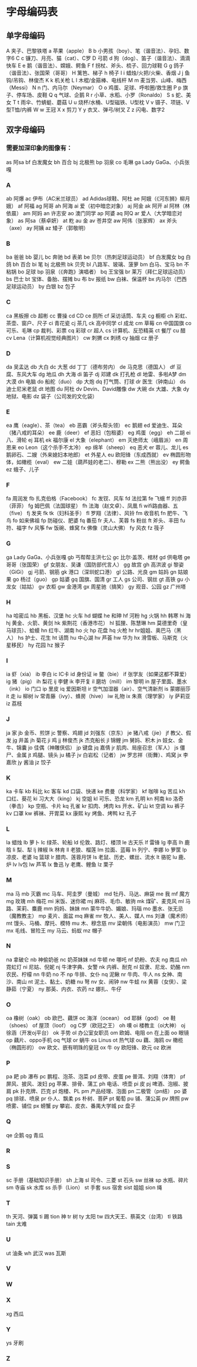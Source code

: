 # 字母编码表

## 单字母编码

A 夹子、巴黎铁塔 a 苹果（apple）
B b 小男孩（boy）、笔（谐音法）、孕妇、数字6
C c 镰刀、月亮、猫（cat）、C罗
D 弓箭 d 狗（dog）、笛子（谐音法）、滴滴快车
E e 鹅（谐音法）、嫦娥、鳄鱼
F f 拐杖、斧头、梳子、回力球鞋
G g 鸽子（谐音法）、张国荣（哥哥）
H 篱笆、梯子 h 椅子
I i 蜡烛/火把/火柴、香烟
J j 鱼钩/吊钩、林俊杰
K k 机关枪
L l 木棍/金箍棒、电线杆
M m 麦当劳、山峰、梅西（Messi）
N n 门、内马尔（Neymar）
O o 鸡蛋、足球、呼啦圈/救生圈
P p 旗子、停车场、皮鞋
Q q 气球、企鹅
R r 小草、水稻、小罗（Ronaldo）
S s 蛇、美女
T t 雨伞、竹蜻蜓、蘑菇
U u 烧杯/水桶、U型磁铁、U型枕
V v 镊子、项链、V型T恤/内裤
W w 王冠
X x 剪刀
Y y 衣叉、弹弓/树叉
Z z 闪电、数字2

## 双字母编码

### 需要加深印象的图像有：

as 阿sa
bf 白发魔女
bh 百合
bj 北极熊
bp 羽泉
co 毛琳
ga Lady GaGa、小兵张嘎

### A

ab 阿爆
ac 伊布（AC米兰球员）
ad Adidas球鞋、阿杜
ae 阿娥（《河东狮》柳月娥）
af 阿福
ag 阿哥
ah 阿海
ai 爱（初中暗恋对象）
aj 阿金
ak 阿开
al 阿林（林依晨）
am 阿妈
an 许志安
ao 澳门同学
ap 阿婆
aq 阿Q
ar 爱人（大学暗恋对象）
as 阿sa（蔡卓妍）
at 籺
au 金
av 苍井空
aw 阿伟（张家辉）
ax 斧头（axe）
ay 阿姨
az 矮子（郭敬明）

### B

ba 爸爸
bb 婴儿
bc 奔驰
bd 表弟
be 贝尔（热刺足球运动员）
bf 白发魔女
bg 白鸽
bh 百合
bi 笔
bj 北极熊
bk 贝壳
bl 八路军、玻璃、菠萝
bm 白马、宝马
bn 不粘锅
bo 足球
bp 羽泉（《奔跑》演唱者）
bq 王宝强
br 莱万（拜仁足球运动员）
bs 巴士
bt 宝体、备胎、摆摊
bu 布
bv 报纸
bw 白袜、保温杯
bx 内马尔（巴西足球运动员）
by 白银
bz 包子

### C

ca 黑板擦
cb 超彬
cc 曹操
cd CD
ce 厕所
cf 采访话筒、车夫
cg 橱柜
ch 彩虹、茶壶、窗户、尺子
ci 青花瓷
cj 茶几
ck 高中同学
cl 成龙
cm 草莓
cn 中国国旗
co 可乐、毛琳
cp 裁判、彩票
cq 彩球
cr 超人
cs 计算机、反恐精英
ct 餐厅
cu 醋
cv Lena（计算机视觉经典图片）
cw 刺猬
cx 刺绣
cy 抽烟
cz 册子

### D

da 吴孟达
db 大白
dc 大葱
dd 丁丁（德布劳内）
de 马克思（德国人）
df 豆腐、东风大车
dg 地瓜
dh 大海
di 笛子
dj 邓建
dk 打孔枪
dl 地雷、多啦A梦
dm 大漠
dn 电脑
do 船舵（duo）
dp 大炮
dq 打气筒、打球
dr 医生（钟南山）
ds 迪士尼米老鼠
dt 地图
du 阿杜
dv Devin、David雕像
dw 大碗
dx 大雄、大象
dy 地狱、电影
dz 袋子（公司发的文化袋）

### E

ea 鹰（eagle）、茶（tea）
eb 恶霸（斧头帮头领）
ec 鹅翅
ed 爱迪生、耳朵（猪八戒的耳朵）
ee 鹿（deer）
ef 恶妇（包租婆）
eg 鸡蛋（egg）
eh 二胡
ei 八、滑轮
ej 耳机
ek 福尔康
el 大象（elephant）
em 灭绝师太（峨眉派）
en 周恩来
eo Leon（这个杀手不太冷）
ep 绵羊（sheep）
eq 恶犬
er 蓉儿、龙儿
es 鹅卵石、二嫂（外来媳妇本地郎）
et 外星人
eu 欧阳锋（东成西就）
ev 椭圆形物体，如橄榄（eval）
ew 二娃（葫芦娃的老二）、穆勒
ex 二熊（熊出没）
ey 鳄鱼
ez 蛾子、儿子

### F

fa 周润发
fb 扎克伯格（Facebook）
fc 发钗、风车
fd 法拉第
fe 飞蛾
ff 刘亦菲（菲菲）
fg 姆巴佩（法国球星）
fh 法海（赵文卓）、凤凰
fi wifi路由器、五（five）
fj 发夹
fk tk（妇科圣手）
fl 罗翔（法律）、风铃
fm 收音机
fn 肥牛、飞鸟
fo 如来佛祖
fp 防碰仪、肥婆
fq 番茄
fr 夫人、芙蓉
fs 粉丝
ft 斧头、丰田
fu 符、福字
fv 风筝
fw 饭碗、蜂窝
fx 佛像（灵山大佛）
fy 风衣
fz 筏子

### G

ga Lady GaGa、小兵张嘎
gb 丐帮帮主洪七公
gc 比尔·盖茨、棺材
gd 供电塔
ge 哥哥（张国荣）
gf 女朋友、吴谦（国防部代言人）
gg 故宫
gh 高洪波
gi 黎姿（GiGi）
gj 弓箭、钢筋
gk 港口（深圳蛇口港）
gl 公路、光良
gm 姑妈
gn 姑娘果
go 杨过（guo）
gp 姑婆
gq 国旗、国清
gr 工人
gs 公司、钢丝
gt 高铁
gu 小龙女（姑姑）
gv 衣柜
gw 金港湾
gx 周星驰（搞笑）
gy 观音、公园
gz 广州塔

### H

ha 哈密瓜
hb 黑板、汉堡
hc 火车
hd 蝴蝶
he 和珅
hf 河粉
hg 火锅
hh 韩寒
hi 海
hj 黄金、火箭、黄剑
hk 紫荆花（香港市花）
hl 狐狸、陈慧琳
hm 莫德里奇（皇马球员）、蛤蟆
hn 红牛、湖南
ho 火
hp 花盘
hq 火枪
hr hr姐姐、奥巴马（黑人）
hs 护士、花生
ht 话筒
hu 中心湖
hv 芦荟
hw 华为
hx 滑雪板、马斯克（火星移民）
hy 花园
hz 猴子

### I

ia 虾（xia）
ib 李白
ic IC卡
id 身份证
ie 鳖（bie）
if 张学友（如果这都不算爱）
ig 猪（pig）
ih 梨花
ij 李健
ik 李开复
il 磨坊（mill）
im 黎明
in 屋子里面、墨水（ink）
io 门口
ip 里皮
iq 爱因斯坦
ir 空气加湿器（air）、空气清新剂
is 蒙娜丽莎
it 走
iu 柳树
iv 常青藤（ivy）、蜂房（hive）
iw 礼物
ix 朱熹（理学家）
iy 萨莉亚
iz 荔枝

### J

ja 家
jb 金币、煎饼
jc 警察、鸡翅
jd 刘强东（京东）
je 猪八戒（jie）
jf 教父、假发
jg 井盖
jh 菊花
ji 鸡
jj 林俊杰
jk 杰克船长
jl 锦鲤
jm 舅妈、积木
jn 妓女、金牛、锦囊
jo 佳偶（神雕侠侣）
jp 键盘
jq 嘉倩
jr 肌肉、局座召忠（军人）
js 僵尸、金属
jt 鸡腿、镜头
ju 橘子
jv 白岩松（记者）
jw 罗志祥（街舞）、鸡窝
jx 李嘉欣
jy 酱油
jz 饺子

### K

ka 卡车
kb 科比
kc 客车
kd 口袋、快递
ke 费曼（科学家）
kf 咖啡
kg 苦瓜
kh 口红、葵花
ki 习大大（king）
kj 空姐
kl 可乐、恐龙
km 孔明
kn 柯南
ko 洛奇（拳击）
kp 空瓶、卡片
kq 孔雀
kr 扣肉、烤肉
ks 开水、矿山
kt 空调
ku 裤子
kv 口罩
kw 裤袜、开胃菜
kx 康熙
ky 烤鱼、烤鸭
kz 孔子

### L

la 蜡烛
lb 萝卜
lc 绿茶、轮船
ld 伦敦、路灯、楼顶
le 古天乐
lf 雷锋
lg 李高
lh 鹿晗
li 梨、犁
lj 辣椒
lk 林肯
ll 老狼、榴莲
lm 拉面、蓝莓
ln 列宁、李娜
lo 箩筐
lp 凉皮、老婆
lq 篮球
lr 腊肉、莲蓉月饼
ls 老鼠、历史、螺丝、流水
lt 骆驼
lu 鹿、炉
lv lv包
lw 芦苇
lx 鲁迅
ly 老鹰、鲤鱼
lz 栗子

### M

ma 马
mb 灭霸
mc 马车、阿圭罗（曼城）
md 牡丹、马达、麻袋
me 我
mf 魔方
mg 玫瑰
mh 梅花
mi 米饭、迷你裙
mj 麻将、毛巾、敏驹
mk 煤矿、麦克风
ml 马路、茉莉、麋鹿
mm 妈妈、妹妹
mn 蒙牛牛奶、媚娘、玛瑙
mo 墨水、张无忌（魔教教主）
mp 麦片、面盆
mq 麻雀
mr 牧人、美人、媒人
ms 刘谦（魔术师）
mt 馒头、马桶、摩托、模特
mu 木、穆念慈
mv 梁朝伟（电影演员）
mw 门卫
mx 毛线、冒险王
my 马云、蚂蚁
mz 帽子

### N

na 拿破仑
nb 神偷奶爸
nc 奶茶妹妹
nd 牛顿
ne 哪吒
nf 奶粉、农夫
ng 南瓜
nh 霓虹灯
ni 尼姑、倪妮
nj 牛津字典、女警
nk 内裤、耐克
nl 奴隶、尼龙、奶酪
nm 农民、柠檬
nn 牛奶
no 不
np 牛排、女仆
nq 泥鳅
nr 牛肉、牛人
ns 女神、南沙、南山
nt 泥土、黏土、奶糖
nu 弩
nv 女、闹钟
nw 牛蛙
nx 黄蓉（女侠）、梁静茹（宁夏）
ny 那英、内衣、农药
nz 娜扎、牛仔

### O

oa 橡树（oak）
ob 欧巴、藕饼
oc 海洋（ocean）
od 耶稣（god）
oe 鞋（shoes）
of 屋顶（loof）
og C罗（欧冠之王）
oh 噢
oi 楼教主（oi大神）
oj 徐涵（开发oj平台）
ok 手势
ol 办公室女职员
om 欧姆、电阻
on 在上面
oo 眼镜
op 藕片、oppo手机
oq 气球
or 蜗牛
os Linus
ot 热气球
ou 藕、海鸥
ov 橄榄（椭圆形的）
ow 欧文、嵌有明珠的皇冠
ox 牛
oy 欧阳锋、欧元
oz 欧洲

### P

pa 耙
pb 瀑布
pc 鹏程、泡茶、泡菜
pd 皮带、皮蛋
pe 普洱、刘翔（体育）
pf 屏风、披风、泼妇
pg 苹果、排骨、蒲工
ph 电话、喷壶
pi 皮
pj 啤酒、泡椒、披肩
pk 扑克牌、匹克
pl 炮楼、PL
pm 产品经理、泡面
pn 二极管（pn结）
po 婆
pq 排球、喷泉
pr 仆人、飘柔
ps 朴树、菩萨
pt 葡萄
pu 铺、蒲公英
pv 牌照
pw 喷雾、铺位
px 螃蟹
py 攀岩、皮衣、番禺大学城
pz 盘子

### Q

qe 企鹅
qg 青瓜

### R

### S

sc 手册（基础知识手册）
sh 上海
sl 司令、三菱
st 石头
sw 丝袜
sp 水瓶、碎片
sm 寺庙
sk 水库
ss 杀手（Lion）
st 手套
sus 宿舍
sist 姐姐
sion 绳

### T

th 天河、弹簧
ti 踢
tion 神
tr 树
ty 太阳
tw 四大天王、蔡英文（台湾）
tl 铁路
tain 太难

### U

ut 油条
wh 武汉
was 瓦斯

### V

### W

### X

xg 西瓜

### Y

ys 牙刷

### Z
